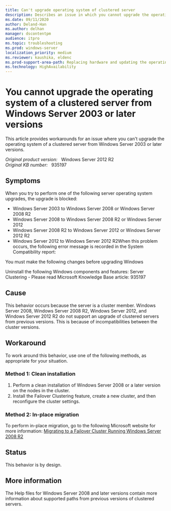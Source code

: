 ```yaml
---
title: Can't upgrade operating system of clustered server
description: Describes an issue in which you cannot upgrade the operating system of a server from Windows Server 2003 or later versions.
ms.date: 09/11/2020
author: Deland-Han
ms.author: delhan
manager: dscontentpm
audience: itpro
ms.topic: troubleshooting
ms.prod: windows-server
localization_priority: medium
ms.reviewer: kaushika, eldenc
ms.prod-support-area-path: Replacing hardware and updating the operating system
ms.technology: HighAvailability
---
```

# You cannot upgrade the operating system of a clustered server from Windows Server 2003 or later versions

This article provides workarounds for an issue where you can't upgrade the operating system of a clustered server from Windows Server 2003 or later versions.

_Original product version:_ &nbsp; Windows Server 2012 R2  
_Original KB number:_ &nbsp; 935197

## Symptoms

When you try to perform one of the following server operating system upgrades, the upgrade is blocked:
- Windows Server 2003 to Windows Server 2008 or Windows Server 2008 R2
- Windows Server 2008 to Windows Server 2008 R2 or Windows Server 2012
- Windows Server 2008 R2 to Windows Server 2012 or Windows Server 2012 R2
- Windows Server 2012 to Windows Server 2012 R2When this problem occurs, the following error message is recorded in the System Compatibility report: 

You must make the following changes before upgrading Windows

Uninstall the following Windows components and features:
Server Clustering - Please read Microsoft Knowledge Base article: 935197

## Cause

This behavior occurs because the server is a cluster member. Windows Server 2008, Windows Server 2008 R2, Windows Server 2012, and Windows Server 2012 R2 do not support an upgrade of clustered servers from previous versions. This is because of incompatibilities between the cluster versions. 

## Workaround

To work around this behavior, use one of the following methods, as appropriate for your situation.

### Method 1: Clean installation


1. Perform a clean installation of Windows Server 2008 or a later version on the nodes in the cluster.
2. Install the Failover Clustering feature, create a new cluster, and then reconfigure the cluster settings.

### Method 2: In-place migration

To perform in-place migration, go to the following Microsoft website for more information: [Migrating to a Failover Cluster Running Windows Server 2008 R2](https://go.microsoft.com/fwlink/?linkid=142796) 

## Status

This behavior is by design. 

## More information

The Help files for Windows Server 2008 and later versions contain more information about supported paths from previous versions of clustered servers.
